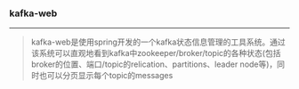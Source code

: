 ### kafka-web
---
> kafka-web是使用spring开发的一个kafka状态信息管理的工具系统。通过该系统可以直观地看到kafka中zookeeper/broker/topic的各种状态(包括broker的位置、端口/topic的relication、partitions、leader node等)，同时也可以分页显示每个topic的messages
